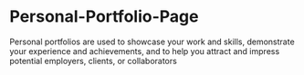 # Personal-Portfolio-Page
Personal portfolios are used to showcase your work and skills, demonstrate your experience and  achievements, and to help you attract and impress potential employers, clients, or collaborators
